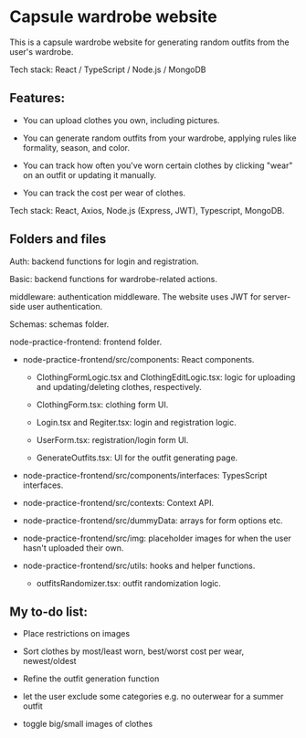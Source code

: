 # Capsule wardrobe website

This is a capsule wardrobe website for generating random outfits from the user's wardrobe.

Tech stack: React / TypeScript / Node.js / MongoDB

## Features:

- You can upload clothes you own, including pictures.

- You can generate random outfits from your wardrobe, applying rules like formality, season, and color.

- You can track how often you've worn certain clothes by clicking "wear" on an outfit or updating it manually.

- You can track the cost per wear of clothes.

Tech stack: React, Axios, Node.js (Express, JWT), Typescript, MongoDB.

## Folders and files

Auth: backend functions for login and registration.

Basic: backend functions for wardrobe-related actions.

middleware: authentication middleware. The website uses JWT for server-side user authentication.

Schemas: schemas folder.

node-practice-frontend: frontend folder.

- node-practice-frontend/src/components: React components.

  * ClothingFormLogic.tsx and ClothingEditLogic.tsx: logic for uploading and updating/deleting clothes, respectively.

  * ClothingForm.tsx: clothing form UI.

  * Login.tsx and Regiter.tsx: login and registration logic.

  * UserForm.tsx: registration/login form UI.

  * GenerateOutfits.tsx: UI for the outfit generating page.

- node-practice-frontend/src/components/interfaces: TypesScript interfaces.

- node-practice-frontend/src/contexts: Context API.

- node-practice-frontend/src/dummyData: arrays for form options etc.

- node-practice-frontend/src/img: placeholder images for when the user hasn't uploaded their own.

- node-practice-frontend/src/utils: hooks and helper functions.

  * outfitsRandomizer.tsx: outfit randomization logic.

## My to-do list:

- Place restrictions on images

- Sort clothes by most/least worn, best/worst cost per wear, newest/oldest

- Refine the outfit generation function

* let the user exclude some categories e.g. no outerwear for a summer outfit

- toggle big/small images of clothes